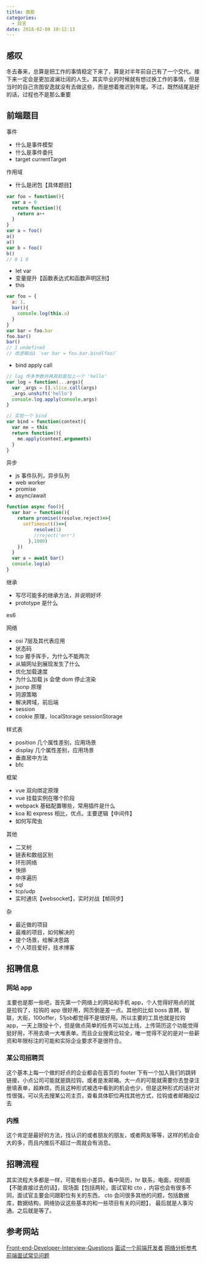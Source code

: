 ```yaml
---
title: 面筋
categories:
  - 叹言
date: 2018-02-08 10:12:13
---
```

<p></p>
<!-- more -->

## 感叹
冬去春来，总算是把工作的事情稳定下来了，算是对半年前自己有了一个交代。接下来一定会是更加波澜壮阔的人生。其实毕业的时候就有想过换工作的事情，但是当时的自己贪图安逸就没有去做这些，而是想着推迟到年尾。不过，既然结尾是好的话，过程也不是那么重要

## 前端题目

事件
* 什么是事件模型
* 什么是事件委托
* target currentTarget

作用域
* 什么是闭包【具体题目】

```js
var foo = function(){
  var a = 0
  return function(){
    return a++
  }
}
var a = foo()
a()
a()
var b = foo()
b()
// 0 1 0
```
* let var
* 变量提升【函数表达式和函数声明区别】
* this

```js
var foo = {
  a: 1,
  bar(){
    console.log(this.a)
  }
}
var bar = foo.bar
foo.bar()
bar()
// 1 undefined
// 改进输出1 `var bar = foo.bar.bind(foo)`
```

* bind apply call

```js
// log 传多参数并再其前面加上一个 'hello'
var log = function(...args){
  var _args = [].slice.call(args)
  _args.unshift('hello')
  console.log.apply(console,args)
}
```
```js
// 实现一个 bind
var bind = function(context){
  var me = this
  return function(){
    me.apply(context,arguments)
  }
}
```

异步
* js 事件队列，异步队列
* web worker
* promise
* async/await

```js
function async foo(){
  var bar = function(){
    return promise((resolve,reject)=>{
      setTimeout(()=>{
          resolve(1)
          //reject('err')
        },1000)
    })
  }
  var a = await bar()
  console.log(a)
}
```

继承
* 写尽可能多的继承方法，并说明好坏
* prototype 是什么

es6


网络
* osi 7层及其代表应用
* 状态码
* tcp 握手挥手，为什么不能两次
* 从输网址到展现发生了什么
* 优化加载速度
* 为什么加载 js 会使 dom 停止渲染
* jsonp 原理
* 同源策略
* 解决跨域，前后端
* session
* cookie 原理，localStorage sessionStorage

样式表
* position 几个属性差别，应用场景
* display 几个属性差别，应用场景
* 垂直居中方法
* bfc

框架
* vue 双向绑定原理
* vue 挂载实例在哪个阶段
* webpack 基础配置哪些，常用插件是什么
* koa 和 express 相比，优点。主要逻辑【中间件】
* 如何写爬虫

其他
* 二叉树
* 链表和数组区别
* 环形网络
* 快排
* 中序遍历
* sql
* tcp/udp
* 实时通讯【websocket】，实时对战【帧同步】

杂
* 最近做的项目
* 最难的项目，如何解决的
* 提个场景，给解决思路
* 个人项目爱好，技术博客





## 招聘信息
### 网站 app
主要也是那一些吧，首先第一个网络上的网站和手机 app，个人觉得好用点的就是拉钩了，拉钩的 app 很好用，网页倒是差一点。其他的比如 boss 直聘，智联，大街，100offer，51job都觉得不是很好用。所以主要的工具也就是拉钩 app，一天上限投十个，但是做点简单的任务可以加上线，上传简历这个功能觉得挺好用，不用去填一大堆表单。而且企业搜索比较全，唯一觉得不足的是对一些薪资和年限标注的可能和实际企业要求不是很符合。

### 某公司招聘页
这个基本上每一个做的好点的企业都会在首页的 footer 下有一个加入我们的跳转链接，小点公司可能就是跳拉钩，或者是发邮箱。大一点的可能就需要你去登录注册填表单，超麻烦。而且这种形式被选中看到的机会也少，但是这种形式的话针对性很强，可以先去搜某公司主页，查看具体职位再找其他方式，拉钩或者邮箱投过去

### 内推
这个肯定是最好的方法，找认识的或者朋友的朋友，或者网友等等，这样的机会会大的多，而且内推后不超过一周就会有消息。

## 招聘流程
其实流程大多都是一样，可能有些小差异。看中简历，hr 联系，电面，视频面【不能直接过去的话】，现场面【包括两轮，面试官和 cto ，内容也会有很多不同，面试官主要会问跟职位有关的东西， cto 会问很多其他的问题，包括数据库，数据结构，网络协议这些基本的和一些项目有关的问题】， 最后就是人事沟通。之后就是等了。

## 参考网站
[Front-end-Developer-Interview-Questions](https://github.com/h5bp/Front-end-Developer-Interview-Questions)
[面试一个前端开发者](https://zfanw.com/blog/interviewing-a-front-end-developer.html)
[网络分析参考](https://developers.google.com/web/tools/chrome-devtools/network-performance/reference#timing-explanation)
[前端面试常见问题](https://zhuanlan.zhihu.com/p/29722662)